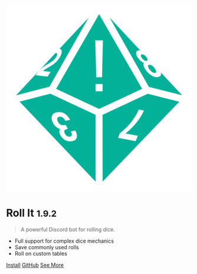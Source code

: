 ![logo](_media/icon.svg ':size=300')

# Roll It <small>1.9.2</small>

> A powerful Discord bot for rolling dice.

- Full support for complex dice mechanics
- Save commonly used rolls
- Roll on custom tables

[Install](https://discord.com/oauth2/authorize?client_id=1037522511509848136&permissions=2147747840&integration_type=0&scope=bot+applications.commands)
[GitHub](https://github.com/aurule/roll-it)
[See More](/?id=welcome-to-roll-it)
